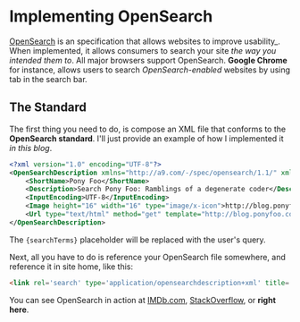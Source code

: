 # Implementing OpenSearch #

[OpenSearch](http://www.opensearch.org/ "Official Site") is an specification that allows websites to improve usability_. When implemented, it allows consumers to search your site _the way you intended them to_. All major browsers support OpenSearch. **Google Chrome** for instance, allows users to search _OpenSearch-enabled_ websites by using tab in the search bar.

## The Standard ##

The first thing you need to do, is compose an XML file that conforms to the **OpenSearch standard**. I'll just provide an example of how I implemented it _in this blog_.

```xml
<?xml version="1.0" encoding="UTF-8"?>
<OpenSearchDescription xmlns="http://a9.com/-/spec/opensearch/1.1/" xmlns:moz="http://www.mozilla.org/2006/browser/search/">
    <ShortName>Pony Foo</ShortName>
    <Description>Search Pony Foo: Ramblings of a degenerate coder</Description>
    <InputEncoding>UTF-8</InputEncoding>
    <Image height="16" width="16" type="image/x-icon">http://blog.ponyfoo.com/favicon.ico</Image>
    <Url type="text/html" method="get" template="http://blog.ponyfoo.com/search/{searchTerms}" />
</OpenSearchDescription>
```

The `{searchTerms}` placeholder will be replaced with the user's query.

Next, all you have to do is reference your OpenSearch file somewhere, and reference it in site home, like this:

```html
<link rel='search' type='application/opensearchdescription+xml' title='Pony Foo' href='/opensearch.xml' />
```

You can see OpenSearch in action at [IMDb.com](http://imdb.com "IMDb"), [StackOverflow](http://stackoverflow.com "Stack Overflow"), or **right here**.